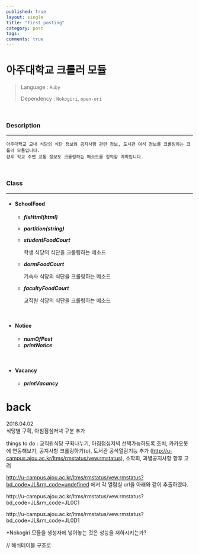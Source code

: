 ```yaml
---
published: true
layout: single
title: "first posting"
category: post
tags:
comments: true
---
```


# 아주대학교 크롤러 모듈

> Language : `Ruby`
>
> Dependency : `Nokogiri`, `open-uri`

<br />

### Description

------

```
아주대학교 교내 식당의 식단 정보와 공지사항 관련 정보, 도서관 여석 정보를 크롤링하는 크롤러 모듈입니다.
향후 학교 주변 교통 정보도 크롤링하는 메소드를 정의할 계획입니다.
```

<br />

### Class

------

- #### SchoolFood

  - ***fixHtml(html)***

  - ***partition(string)***

  - ***studentFoodCourt***

    학생 식당의 식단을 크롤링하는 메소드

  - ***dormFoodCourt***

    기숙사 식당의 식단을 크롤링하는 메소드

  - ***facultyFoodCourt***

    교직원 식당의 식단을 크롤링하는 메소드

<br />

- #### Notice

  - ***numOfPost***
  - ***printNotice***

<br />

- #### Vacancy

  - ***printVacancy***





# back

2018.04.02 <br>
식당별 구획, 아침점심저녁 구분 추가

things to do : 교직원식당 구획나누기, 아침점심저녁 선택가능하도록 조치, 카카오봇에 연동해보기, 공지사항 크롤링하기(o),
도서관 공석열람기능 추가 (http://u-campus.ajou.ac.kr/ltms/rmstatus/vew.rmstatus), 소학회, 과별공지사항 향후 고려

http://u-campus.ajou.ac.kr/ltms/rmstatus/vew.rmstatus?bd_code=JL&rm_code=undefined 에서 각 열람실 url을 아래와 같이 추출하였다.
<p>
	http://u-campus.ajou.ac.kr/ltms/rmstatus/vew.rmstatus?bd_code=JL&rm_code=JL0C1
</p>
<p>
	http://u-campus.ajou.ac.kr/ltms/rmstatus/vew.rmstatus?bd_code=JL&rm_code=JL0D1
</p>
*Nokogiri 모듈을 생성자에 넣어놓는 것은 성능을 저하시키는가?

// 해쉬테이블 구조로
